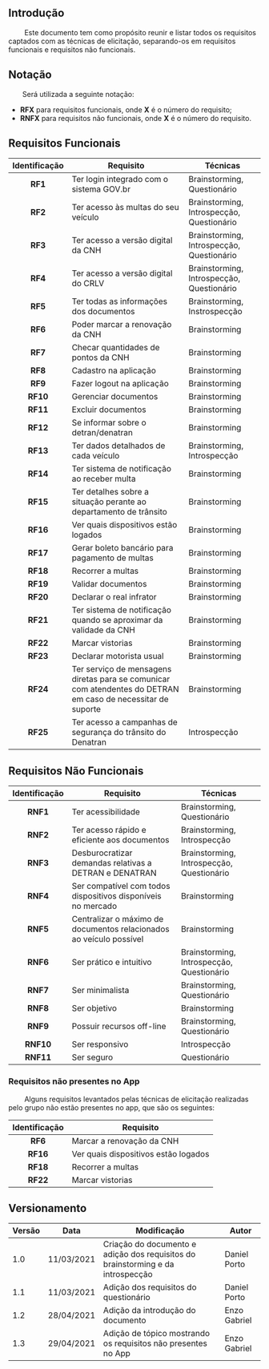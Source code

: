 ## Introdução
&emsp;&emsp; Este documento tem como propósito reunir e listar todos os requisitos captados com as técnicas de elicitação, separando-os em requisitos funcionais e requisitos não funcionais.

## Notação
&emsp;&emsp;Será utilizada a seguinte notação:

- **RFX** para requisitos funcionais, onde **X** é o número do requisito;
- **RNFX** para requisitos não funcionais, onde **X** é o número do requisito.

## Requisitos Funcionais
| Identificação | Requisito | Técnicas |
|:-:|--|--|
| **RF1** | Ter login integrado com o sistema GOV.br | Brainstorming, Questionário |
| **RF2** | Ter acesso às multas do seu veículo | Brainstorming, Introspecção, Questionário |
| **RF3** | Ter acesso a versão digital da CNH | Brainstorming, Introspecção, Questionário |
| **RF4** | Ter acesso a versão digital do CRLV | Brainstorming, Introspecção, Questionário |
| **RF5** | Ter todas as informações dos documentos | Brainstorming, Instrospecção |
| **RF6** | Poder marcar a renovação da CNH | Brainstorming |
| **RF7** | Checar quantidades de pontos da CNH | Brainstorming |
| **RF8** | Cadastro na aplicação | Brainstorming |
| **RF9** | Fazer logout na aplicação | Brainstorming |
| **RF10** | Gerenciar documentos | Brainstorming |
| **RF11** | Excluir documentos | Brainstorming |
| **RF12** | Se informar sobre o detran/denatran | Brainstorming |
| **RF13** | Ter dados detalhados de cada veículo | Brainstorming, Introspecção |
| **RF14** | Ter sistema de notificação ao receber multa | Brainstorming |
| **RF15** | Ter detalhes sobre a situação perante ao departamento de trânsito | Brainstorming |
| **RF16** | Ver quais dispositivos estão logados | Brainstorming |
| **RF17** | Gerar boleto bancário para pagamento de multas | Brainstorming |
| **RF18** | Recorrer a multas | Brainstorming |
| **RF19** | Validar documentos | Brainstorming |
| **RF20** | Declarar o real infrator | Brainstorming |
| **RF21** | Ter sistema de notificação quando se aproximar da validade da CNH | Brainstorming |
| **RF22** | Marcar vistorias | Brainstorming |
| **RF23** | Declarar motorista usual | Brainstorming |
| **RF24** | Ter serviço de mensagens diretas para se comunicar com atendentes do DETRAN em caso de necessitar de suporte | Brainstorming |
| **RF25** | Ter acesso a campanhas de segurança do trânsito do Denatran | Introspecção |

## Requisitos Não Funcionais
| Identificação | Requisito | Técnicas |
|:-:|--|--|
| **RNF1** | Ter acessibilidade | Brainstorming, Questionário |
| **RNF2** | Ter acesso rápido e eficiente aos documentos | Brainstorming, Introspecção |
| **RNF3** | Desburocratizar demandas relativas a DETRAN e DENATRAN | Brainstorming, Introspecção, Questionário |
| **RNF4** | Ser compatível com todos dispositivos disponíveis no mercado | Brainstorming |
| **RNF5** | Centralizar o máximo de documentos relacionados ao veículo possível | Brainstorming |
| **RNF6** | Ser prático e intuitivo | Brainstorming, Introspecção, Questionário |
| **RNF7** | Ser minimalista | Brainstorming, Questionário |
| **RNF8** | Ser objetivo | Brainstorming |
| **RNF9** | Possuir recursos off-line | Brainstorming, Questionário |
| **RNF10** | Ser responsivo | Introspecção |
| **RNF11** | Ser seguro | Questionário |

### Requisitos não presentes no App

&emsp;&emsp; Alguns requisitos levantados pelas técnicas de elicitação realizadas pelo grupo não estão presentes no app, que são os seguintes:

| Identificação | Requisito |
|:-:|--|
| **RF6** | Marcar a renovação da CNH |
| **RF16** | Ver quais dispositivos estão logados |
| **RF18** | Recorrer a multas |
| **RF22** | Marcar vistorias | Brainstorming |

## Versionamento
| Versão | Data | Modificação | Autor |
|--|--|--|--|
|1.0| 11/03/2021 | Criação do documento e adição dos requisitos do brainstorming e da introspecção | Daniel Porto |
|1.1| 11/03/2021 | Adição dos requisitos do questionário | Daniel Porto |
|1.2| 28/04/2021 | Adição da introdução do documento | Enzo Gabriel |
|1.3| 29/04/2021 | Adição de tópico mostrando os requisitos não presentes no App | Enzo Gabriel |
